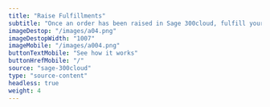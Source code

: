 ```yaml
---
title: "Raise Fulfillments"
subtitle: "Once an order has been raised in Sage 300cloud, fulfill your order with one of fulfillment partners, such as Parcelninja"
imageDestop: "/images/a04.png"
imageDestopWidth: "1007"
imageMobile: "/images/a004.png"
buttonTextMobile: "See how it works"
buttonHrefMobile: "/" 
source: "sage-300cloud"
type: "source-content"
headless: true
weight: 4
---
```

